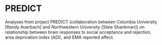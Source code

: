 # PREDICT
Analyses from project PREDICT (collaboration between Columbia University [Randy Auerbach] and Northwestern University [Stew Shankman]) on relationship between brain responses to social acceptance and rejection, area deprivation index (ADI), and EMA reported affect.
